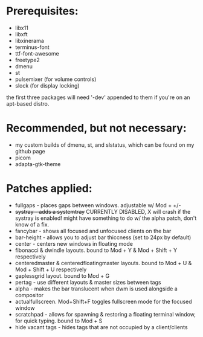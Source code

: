 # Prerequisites:
* libx11
* libxft
* libxinerama
* terminus-font
* ttf-font-awesome
* freetype2
* dmenu
* st
* pulsemixer (for volume controls)
* slock (for display locking)

the first three packages will need '-dev' appended to them if you're on an apt-based distro.

# Recommended, but not necessary:
* my custom builds of dmenu, st, and slstatus, which can be found on my github page
* picom
* adapta-gtk-theme

# Patches applied:
* fullgaps - places gaps between windows. adjustable w/ Mod + +/-
* ~~systray - adds a systemtray~~ CURRENTLY DISABLED, X will crash if the systray is enabled! might have something to do w/ the alpha patch, don't know of a fix.
* fancybar - shows all focused and unfocused clients on the bar
* bar-height - allows you to adjust bar thiccness (set to 24px by default) 
* center - centers new windows in floating mode
* fibonacci & dwindle layouts. bound to Mod + Y & Mod + Shift + Y respectively
* centeredmaster & centeredfloatingmaster layouts. bound to Mod + U & Mod + Shift + U respectively 
* gaplessgrid layout. bound to  Mod + G
* pertag - use different layouts & master sizes between tags
* alpha - makes the bar translucent when dwm is used alongside a compositor
* actualfullscreen. Mod+Shift+F toggles fullscreen mode for the focused window
* scratchpad - allows for spawning & restoring a floating terminal window, for quick typing. bound to Mod + S
* hide vacant tags - hides tags that are not occupied by a client/clients
